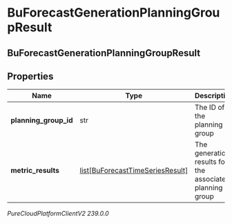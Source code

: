 # BuForecastGenerationPlanningGroupResult

## BuForecastGenerationPlanningGroupResult

## Properties

|Name | Type | Description | Notes|
|------------ | ------------- | ------------- | -------------|
| **planning_group_id** | str | The ID of the planning group | [optional] |
| **metric_results** | [list[BuForecastTimeSeriesResult]](BuForecastTimeSeriesResult) | The generation results for the associated planning group | [optional] |



_PureCloudPlatformClientV2 239.0.0_
